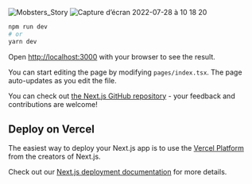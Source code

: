 ![Mobsters_Story](https://user-images.githubusercontent.com/45352533/181517977-ccdc3446-d855-42da-b234-6c2253efa7e3.png)
![Capture d’écran 2022-07-28 à 10 18 20](https://user-images.githubusercontent.com/45352533/181517989-ec0a72fc-a253-4d9e-91f8-26c9132472bd.png)

```bash
npm run dev
# or
yarn dev
```

Open [http://localhost:3000](http://localhost:3000) with your browser to see the result.

You can start editing the page by modifying `pages/index.tsx`. The page auto-updates as you edit the file.

You can check out [the Next.js GitHub repository](https://github.com/vercel/next.js/) - your feedback and contributions are welcome!

## Deploy on Vercel

The easiest way to deploy your Next.js app is to use the [Vercel Platform](https://vercel.com/new?utm_medium=default-template&filter=next.js&utm_source=create-next-app&utm_campaign=create-next-app-readme) from the creators of Next.js.

Check out our [Next.js deployment documentation](https://nextjs.org/docs/deployment) for more details.
